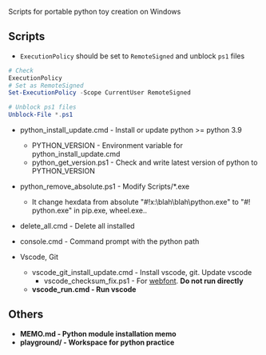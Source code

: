 Scripts for portable python toy creation on Windows


## Scripts

* `ExecutionPolicy` should be set to `RemoteSigned` and unblock `ps1` files
```powershell
# Check
ExecutionPolicy
# Set as RemoteSigned
Set-ExecutionPolicy -Scope CurrentUser RemoteSigned

# Unblock ps1 files
Unblock-File *.ps1
```

* python_install_update.cmd - Install or update python >= python 3.9
    * PYTHON_VERSION - Environment variable for python_install_update.cmd
    * python_get_version.ps1 - Check and write latest version of python to PYTHON_VERSION
* python_remove_absolute.ps1 - Modify Scripts/*.exe
    * It change hexdata from absolute "#!x:\blah\blah\python.exe" to "#!  python.exe" in pip.exe, wheel.exe..

* delete_all.cmd - Delete all installed
* console.cmd - Command prompt with the python path

* Vscode, Git
    * vscode_git_install_update.cmd - Install vscode, git. Update vscode
        * vscode_checksum_fix.ps1 - For [webfont](https://github.com/Joungkyun/font-d2coding-ligature). <b>Do not run directly<b>
    * vscode_run.cmd - Run vscode


## Others

* MEMO.md - Python module installation memo
* playground/ - Workspace for python practice
